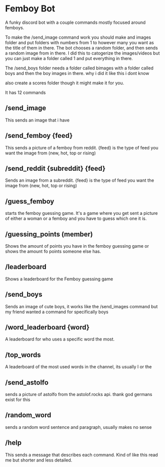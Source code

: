 # Femboy Bot
A funky discord bot with a couple commands mostly focused around femboys.

To make the /send_image command work you should make and images folder and put folders with numbers from 1 to however many you want as the title of them in there. The bot chooses a random folder, and then sends a random image from in there. I did this to catogerize the images/videos but you can just make a folder called 1 and put everything in there.

The /send_boys folder needs a folder called bimages with a folder called boys and then the boy images in there. why i did it like this i dont know

also create a scores folder though it might make it for you.

It has 12 commands

## /send_image
This sends an image that i have

## /send_femboy {feed}
This sends a picture of a femboy from reddit. {feed} is the type of feed you want the image from (new, hot, top or rising)

## /send_reddit {subreddit} {feed}
Sends an image from a subreddit. {feed} is the type of feed you want the image from (new, hot, top or rising)

## /guess_femboy
starts the femboy guessing game. It's a game where you get sent a picture of either a woman or a femboy and you have to guess which one it is.

## /guessing_points (member)
Shows the amount of points you have in the femboy guessing game or shows the amount fo points someone else has.

## /leaderboard
Shows a leaderboard for the Femboy guessing game

## /send_boys
Sends an image of cute boys, it works like the /send_images command but my friend wanted a command for specifically boys

## /word_leaderboard {word}
A leaderboard for who uses a specific word the most.

## /top_words
A leaderboard of the most used words in the channel, its usually I or the

## /send_astolfo
sends a picture of astolfo from the astolof.rocks api. thank god germans exist for this

## /random_word
sends a random word sentence and paragraph, usually makes no sense

## /help
This sends a message that describes each command. Kind of like this read me but shorter and less detailed.
